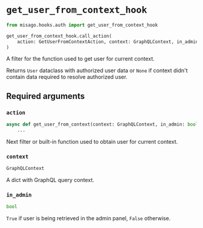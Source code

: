 # `get_user_from_context_hook`


```python
from misago.hooks.auth import get_user_from_context_hook

get_user_from_context_hook.call_action(
    action: GetUserFromContextAction, context: GraphQLContext, in_admin: bool
)
```

A filter for the function used to get user for current context.

Returns `User` dataclass with authorized user data or `None` if context didn't contain data required to resolve authorized user.


## Required arguments

### `action`

```python
async def get_user_from_context(context: GraphQLContext, in_admin: bool) -> Optional[User]:
    ...
```

Next filter or built-in function used to obtain user for current context.


### `context`

```python
GraphQLContext
```

A dict with GraphQL query context.


### `in_admin`

```python
bool
```

`True` if user is being retrieved in the admin panel, `False` otherwise.
